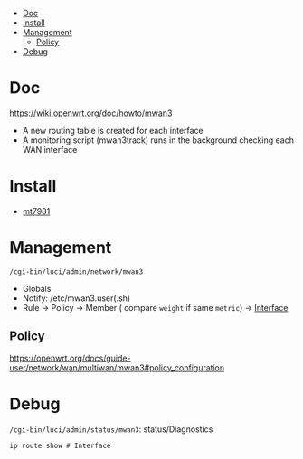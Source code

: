 <!-- TOC -->

- [Doc](#doc)
- [Install](#install)
- [Management](#management)
    - [Policy](#policy)
- [Debug](#debug)

<!-- /TOC -->

# Doc
https://wiki.openwrt.org/doc/howto/mwan3
- A new routing table is created for each interface
- A monitoring script (mwan3track) runs in the background checking each WAN interface

# Install
- [mt7981](https://downloads.openwrt.org/snapshots/packages/aarch64_cortex-a53/packages/)

# Management
`/cgi-bin/luci/admin/network/mwan3`
- Globals
- Notify: /etc/mwan3.user(.sh)
- Rule -> Policy 
-> Member ( compare `weight` if same `metric`)
-> [Interface](https://oldwiki.archive.openwrt.org/doc/howto/mwan3#step_1configure_a_different_metric_for_each_wan_interface)

## Policy
https://openwrt.org/docs/guide-user/network/wan/multiwan/mwan3#policy_configuration

# Debug
`/cgi-bin/luci/admin/status/mwan3`: status/Diagnostics

    ip route show # Interface


